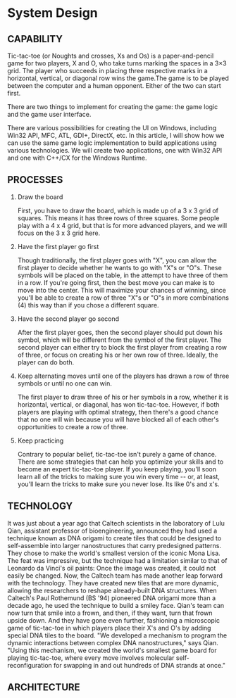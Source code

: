 # System Design

## CAPABILITY


Tic-tac-toe (or Noughts and crosses, Xs and Os) is a paper-and-pencil game for two players, X and O, who take turns marking the spaces in a 3×3 grid. The player who succeeds in placing three respective marks in a horizontal, vertical, or diagonal row wins the game.The game is to be played between the computer and a human opponent. Either of the two can start first.

There are two things to implement for creating the game: the game logic and the game user interface.

There are various possibilities for creating the UI on Windows, including Win32 API, MFC, ATL, GDI+, DirectX, etc. In this article, I will show how we can use the same game logic implementation to build applications using various technologies. We will create two applications, one with Win32 API and one with C++/CX for the Windows Runtime.


## PROCESSES

1. Draw the board

   First, you have to draw the board, which is made up of a 3 x 3 grid of squares. This means it has three rows of three squares. Some people play with a 4 x 4 grid, but that is for more advanced players, and we will focus on the 3 x 3 grid here.

2. Have the first player go  first

   Though traditionally, the first player goes with "X", you can allow the first player to decide whether he wants to go with "X"s or "O"s. These symbols will be placed on the table, in the attempt to have three of them in a row. If you're going first, then the best move you can make is to move into the center. This will maximize your chances of winning, since you'll be able to create a row of three "X"s or "O"s in more combinations (4) this way than if you chose a different square.

3. Have the second player go second

   After the first player goes, then the second player should put down his symbol, which will be different from the symbol of the first player. The second player can either try to block the first player from creating a row of three, or focus on creating his or her own row of three. Ideally, the player can do both.

4. Keep alternating moves until one of the players has drawn a row of three symbols or until no one can win.

   The first player to draw three of his or her symbols in a row, whether it is horizontal, vertical, or diagonal, has won tic-tac-toe. However, if both players are playing with optimal strategy, then there's a good chance that no one will win because you will have blocked all of each other's opportunities to create a row of three.  

5. Keep practicing

   Contrary to popular belief, tic-tac-toe isn't purely a game of chance. There are some strategies that can help you optimize your skills and to become an expert tic-tac-toe player. If you keep playing, you'll soon learn all of the tricks to making sure you win every time -- or, at least, you'll learn the tricks to make sure you never lose. Its like 0's and x's.

## TECHNOLOGY



It was just about a year ago that Caltech scientists in the laboratory of Lulu Qian, assistant professor of bioengineering, announced they had used a technique known as DNA origami to create tiles that could be designed to self-assemble into larger nanostructures that carry predesigned patterns. They chose to make the world's smallest version of the iconic Mona Lisa. The feat was impressive, but the technique had a limitation similar to that of Leonardo da Vinci's oil paints: Once the image was created, it could not easily be changed. Now, the Caltech team has made another leap forward with the technology. They have created new tiles that are more dynamic, allowing the researchers to reshape already-built DNA structures. When Caltech's Paul Rothemund (BS '94) pioneered DNA origami more than a decade ago, he used the technique to build a smiley face. Qian's team can now turn that smile into a frown, and then, if they want, turn that frown upside down. And they have gone even further, fashioning a microscopic game of tic-tac-toe in which players place their X's and O's by adding special DNA tiles to the board. "We developed a mechanism to program the dynamic interactions between complex DNA nanostructures," says Qian. "Using this mechanism, we created the world's smallest game board for playing tic-tac-toe, where every move involves molecular self-reconfiguration for swapping in and out hundreds of DNA strands at once."

## ARCHITECTURE
